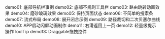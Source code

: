 
demo01: 底部导航栏事例
demo02: 底部不规则工具栏
demo03: 路由跳转动画效果
demo04: 磨砂玻璃效果
demo05: 保持页面状态
demo06: 不简单的搜索条
demo07: 流式布局
demo08: 展开闭合示例
demo09: 路径裁切和二次贝塞尔曲线
demo10: APP启动闪屏动画制作
demo11: 右滑返回上一页
demo12: 轻量级提示操作ToolTip
demo13: Draggable拖拽控件